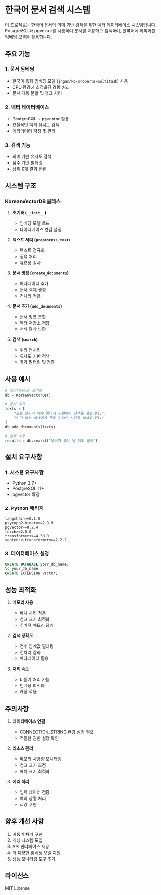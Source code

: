 # 한국어 문서 검색 시스템

이 프로젝트는 한국어 문서의 의미 기반 검색을 위한 벡터 데이터베이스 시스템입니다. PostgreSQL과 pgvector를 사용하여 문서를 저장하고 검색하며, 한국어에 최적화된 임베딩 모델을 활용합니다.

## 주요 기능

### 1. 문서 임베딩
- 한국어 특화 임베딩 모델 (`jhgan/ko-sroberta-multitask`) 사용
- CPU 환경에 최적화된 경량 처리
- 문서 자동 분할 및 청크 처리

### 2. 벡터 데이터베이스
- PostgreSQL + pgvector 활용
- 효율적인 벡터 유사도 검색
- 메타데이터 저장 및 관리

### 3. 검색 기능
- 의미 기반 유사도 검색
- 점수 기반 필터링
- 상위 K개 결과 반환

## 시스템 구조

### KoreanVectorDB 클래스
1. **초기화 (`__init__`)**
   - 임베딩 모델 로드
   - 데이터베이스 연결 설정

2. **텍스트 처리 (`preprocess_text`)**
   - 텍스트 정규화
   - 공백 처리
   - 유효성 검사

3. **문서 생성 (`create_documents`)**
   - 메타데이터 추가
   - 문서 객체 생성
   - 전처리 적용

4. **문서 추가 (`add_documents`)**
   - 문서 청크 분할
   - 벡터 저장소 저장
   - 처리 결과 반환

5. **검색 (`search`)**
   - 쿼리 전처리
   - 유사도 기반 검색
   - 결과 필터링 및 정렬

## 사용 예시

```python
# 데이터베이스 초기화
db = KoreanVectorDB()

# 문서 추가
texts = [
    "오늘 날씨가 매우 좋아서 공원에서 산책을 했습니다.",
    "비가 와서 실내에서 책을 읽으며 시간을 보냈습니다."
]
db.add_documents(texts)

# 검색 수행
results = db.search("날씨가 좋은 날 야외 활동")
```

## 설치 요구사항

### 1. 시스템 요구사항
- Python 3.7+
- PostgreSQL 11+
- pgvector 확장

### 2. Python 패키지
```text
langchain>=0.1.0
psycopg2-binary>=2.9.9
pgvector>=0.2.4
torch>=2.0.0
transformers>=4.30.0
sentence-transformers>=2.2.2
```

### 3. 데이터베이스 설정
```sql
CREATE DATABASE your_db_name;
\c your_db_name
CREATE EXTENSION vector;
```

## 성능 최적화

1. **메모리 사용**
   - 배치 처리 적용
   - 청크 크기 최적화
   - 주기적 메모리 정리

2. **검색 정확도**
   - 점수 임계값 필터링
   - 전처리 강화
   - 메타데이터 활용

3. **처리 속도**
   - 비동기 처리 가능
   - 인덱싱 최적화
   - 캐싱 적용

## 주의사항

1. **데이터베이스 연결**
   - CONNECTION_STRING 환경 설정 필요
   - 적절한 권한 설정 확인

2. **리소스 관리**
   - 메모리 사용량 모니터링
   - 청크 크기 조정
   - 배치 크기 최적화

3. **에러 처리**
   - 입력 데이터 검증
   - 예외 상황 처리
   - 로깅 구현

## 향후 개선 사항

1. 비동기 처리 구현
2. 캐싱 시스템 도입
3. API 인터페이스 제공
4. 더 다양한 임베딩 모델 지원
5. 성능 모니터링 도구 추가

## 라이선스
MIT License 